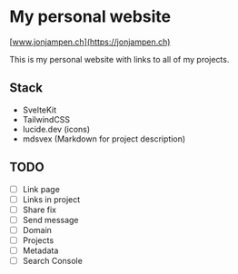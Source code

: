 # My personal website
[www.jonjampen.ch](https://jonjampen.ch)

This is my personal website with links to all of my projects.

## Stack
- SvelteKit
- TailwindCSS
- lucide.dev (icons)
- mdsvex (Markdown for project description)

## TODO
- [ ] Link page
- [ ] Links in project
- [ ] Share fix
- [ ] Send message
- [ ] Domain
- [ ] Projects
- [ ] Metadata
- [ ] Search Console